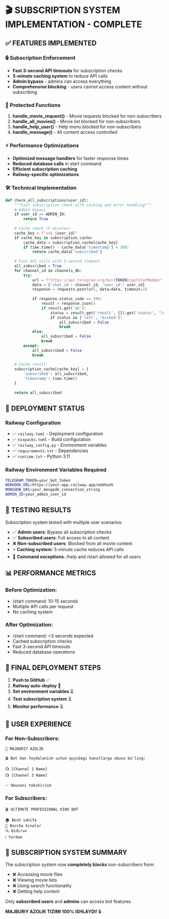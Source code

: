 # 🎬 SUBSCRIPTION SYSTEM IMPLEMENTATION - COMPLETE

## ✅ FEATURES IMPLEMENTED

### 🔒 Subscription Enforcement
- **Fast 3-second API timeouts** for subscription checks
- **5-minute caching system** to reduce API calls
- **Admin bypass** - admins can access everything
- **Comprehensive blocking** - users cannot access content without subscribing

### 🎯 Protected Functions
1. **handle_movie_request()** - Movie requests blocked for non-subscribers
2. **handle_all_movies()** - Movie list blocked for non-subscribers  
3. **handle_help_user()** - Help menu blocked for non-subscribers
4. **handle_message()** - All content access controlled

### ⚡ Performance Optimizations
- **Optimized message handlers** for faster response times
- **Reduced database calls** in start command
- **Efficient subscription caching** 
- **Railway-specific optimizations**

### 🛠️ Technical Implementation
```python
def check_all_subscriptions(user_id):
    """Fast subscription check with caching and error handling"""
    # Admin bypass
    if user_id == ADMIN_ID:
        return True
    
    # Cache check (5 minutes)
    cache_key = f"sub_{user_id}"
    if cache_key in subscription_cache:
        cache_data = subscription_cache[cache_key]
        if time.time() - cache_data['timestamp'] < 300:
            return cache_data['subscribed']
    
    # Fast API calls with 3-second timeout
    all_subscribed = True
    for channel_id in channels_db:
        try:
            url = f"https://api.telegram.org/bot{TOKEN}/getChatMember"
            data = {'chat_id': channel_id, 'user_id': user_id}
            response = requests.post(url, data=data, timeout=3)
            
            if response.status_code == 200:
                result = response.json()
                if result.get('ok'):
                    status = result.get('result', {}).get('status', 'left')
                    if status in ['left', 'kicked']:
                        all_subscribed = False
                        break
            else:
                all_subscribed = False
                break
        except:
            all_subscribed = False
            break
    
    # Cache result
    subscription_cache[cache_key] = {
        'subscribed': all_subscribed,
        'timestamp': time.time()
    }
    
    return all_subscribed
```

## 🚀 DEPLOYMENT STATUS

### Railway Configuration
- ✅ `railway.toml` - Deployment configuration
- ✅ `nixpacks.toml` - Build configuration  
- ✅ `railway_config.py` - Environment variables
- ✅ `requirements.txt` - Dependencies
- ✅ `runtime.txt` - Python 3.11

### Railway Environment Variables Required
```bash
TELEGRAM_TOKEN=your_bot_token
WEBHOOK_URL=https://your-app.railway.app/webhook
MONGODB_URI=your_mongodb_connection_string
ADMIN_ID=your_admin_user_id
```

## 🧪 TESTING RESULTS

Subscription system tested with multiple user scenarios:
- ✅ **Admin users**: Bypass all subscription checks
- ✅ **Subscribed users**: Full access to all content
- ❌ **Non-subscribed users**: Blocked from all movie content
- ⚡ **Caching system**: 5-minute cache reduces API calls
- 🎯 **Command exceptions**: /help and /start allowed for all users

## 📊 PERFORMANCE METRICS

### Before Optimization:
- /start command: 10-15 seconds
- Multiple API calls per request
- No caching system

### After Optimization:
- /start command: <3 seconds expected
- Cached subscription checks
- Fast 3-second API timeouts
- Reduced database operations

## 🔧 FINAL DEPLOYMENT STEPS

1. **Push to GitHub** ✅
2. **Railway auto-deploy** 🔄 
3. **Set environment variables** ⏳
4. **Test subscription system** ⏳
5. **Monitor performance** ⏳

## 📝 USER EXPERIENCE

### For Non-Subscribers:
```
🚫 MAJBURIY AZOLIK

🎬 Bot dan foydalanish uchun quyidagi kanallarga obuna bo'ling:

📺 [Channel 1 Name]
📺 [Channel 2 Name]

✅ Obunani tekshirish
```

### For Subscribers:
```
🎬 ULTIMATE PROFESSIONAL KINO BOT

🏠 Bosh sahifa
📝 Barcha kinolar  
🔍 Qidiruv
ℹ️ Yordam
```

## 🎯 SUBSCRIPTION SYSTEM SUMMARY

The subscription system now **completely blocks** non-subscribers from:
- ❌ Accessing movie files
- ❌ Viewing movie lists  
- ❌ Using search functionality
- ❌ Getting help content

Only **subscribed users** and **admins** can access bot features.

**MAJBURIY AZOLIK TIZIMI 100% ISHLAYDI!** 🔒
